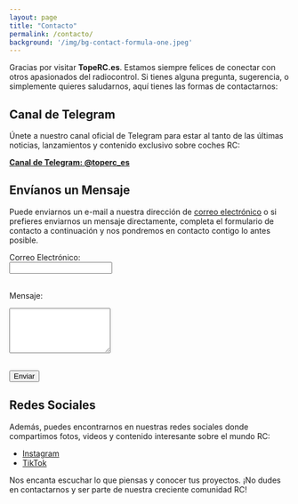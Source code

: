 ```yaml
---
layout: page
title: "Contacto"
permalink: /contacto/
background: '/img/bg-contact-formula-one.jpeg'
---
```


Gracias por visitar **TopeRC.es**. Estamos siempre felices de conectar con otros apasionados del radiocontrol. Si tienes alguna pregunta, sugerencia, o simplemente quieres saludarnos, aquí tienes las formas de contactarnos:

## Canal de Telegram

Únete a nuestro canal oficial de Telegram para estar al tanto de las últimas noticias, lanzamientos y contenido exclusivo sobre coches RC:

[**Canal de Telegram: @toperc_es**](https://t.me/toperc_es)

## Envíanos un Mensaje
Puede enviarnos un e-mail a nuestra dirección de <a class="u-email" href="mailto:{{ site.email }}">correo electrónico</a> o si prefieres enviarnos un mensaje directamente, completa el formulario de contacto a continuación y nos pondremos en contacto contigo lo antes posible.

<form id="main_contact_form" action="https://formspree.io/f/xzzbebyn" method="POST">
  <label for="email">Correo Electrónico:</label><br>
  <input type="email" id="email" name="_replyto" required><br><br>
  
  <label for="message">Mensaje:</label><br>
  <textarea id="message" name="message" rows="5" required></textarea><br><br>
  
  <button type="submit">Enviar</button>
</form>

## Redes Sociales

Además, puedes encontrarnos en nuestras redes sociales donde compartimos fotos, videos y contenido interesante sobre el mundo RC:

- [Instagram](https://instagram.com/toperc.es)
- [TikTok](https://tiktok.com/@toperc.es)

Nos encanta escuchar lo que piensas y conocer tus proyectos. ¡No dudes en contactarnos y ser parte de nuestra creciente comunidad RC!
